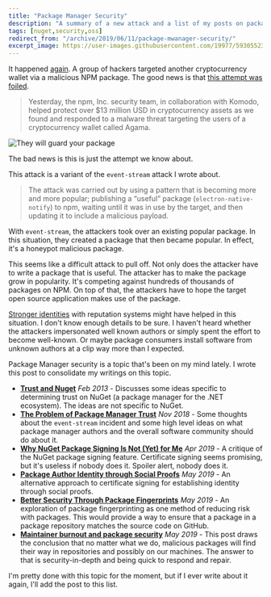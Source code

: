 ```yaml
---
title: "Package Manager Security"
description: "A summary of a new attack and a list of my posts on package manager security"
tags: [nuget,security,oss]
redirect_from: "/archive/2019/06/11/package-mwanager-security/"
excerpt_image: https://user-images.githubusercontent.com/19977/59305523-420d8c80-8c4f-11e9-86de-5c48576298e9.png
---
```


It happened [again](https://twitter.com/bcrypt/status/1136714575770816512). A group of hackers targeted another cryptocurrency wallet via a malicious NPM package. The good news is that [this attempt was foiled](http://blog.npmjs.org/post/185397814280/plot-to-steal-cryptocurrency-foiled-by-the-npm).

> Yesterday, the npm, Inc. security team, in collaboration with Komodo, helped protect over $13 million USD in cryptocurrency assets as we found and responded to a malware threat targeting the users of a cryptocurrency wallet called Agama.

![They will guard your package](https://user-images.githubusercontent.com/19977/59305523-420d8c80-8c4f-11e9-86de-5c48576298e9.png)

The bad news is this is just the attempt we know about.

This attack is a variant of the `event-stream` attack I wrote about.

> The attack was carried out by using a pattern that is becoming more and more popular; publishing a “useful” package (`electron-native-notify`) to npm, waiting until it was in use by the target, and then updating it to include a malicious payload.

With `event-stream`, the attackers took over an existing popular package. In this situation, they created a package that then became popular. In effect, it's a honeypot malicious package.

This seems like a difficult attack to pull off. Not only does the attacker have to write a package that is useful. The attacker has to make the package grow in popularity. It's competing against hundreds of thousands of packages on NPM. On top of that, the attackers have to hope the target open source application makes use of the package.

[Stronger identities](https://haacked.com/archive/2019/05/10/friend-signing-packages/) with reputation systems might have helped in this situation. I don't know enough details to be sure. I haven't heard whether the attackers impersonated well known authors or simply spent the effort to become well-known. Or maybe package consumers install software from unknown authors at a clip way more than I expected.

Package Manager security is a topic that's been on my mind lately. I wrote this post to consolidate my writings on this topic.

* __[Trust and Nuget](https://haacked.com/archive/2013/02/19/trust-and-nuget.aspx/)__ _Feb 2013_ - Discusses some ideas specific to determining trust on NuGet (a package manager for the .NET ecosystem). The ideas are not specific to NuGet.
* __[The Problem of Package Manager Trust](https://haacked.com/archive/2018/11/28/package-manager-trust/)__ _Nov 2018_ - Some thoughts about the `event-stream` incident and some high level ideas on what package manager authors and the overall software community should do about it.
* __[Why NuGet Package Signing Is Not (Yet) for Me](https://haacked.com/archive/2019/04/03/nuget-package-signing/)__ _Apr 2019_ - A critique of the NuGet package signing feature. Certificate signing seems promising, but it's useless if nobody does it. Spoiler alert, nobody does it.
* __[Package Author Identity through Social Proofs](https://haacked.com/archive/2019/05/10/friend-signing-packages/)__ _May 2019_ - An alternative approach to certificate signing for establishing identity through social proofs.
* __[Better Security Through Package Fingerprints](https://haacked.com/archive/2019/05/13/package-fingerprint/)__ _May 2019_ - An exploration of package fingerprinting as one method of reducing risk with packages. This would provide a way to ensure that a package in a package repository matches the source code on GitHub.
* __[Maintainer burnout and package security](https://haacked.com/archive/2019/05/28/maintainer-burnout/)__ _May 2019_ - This post draws the conclusion that no matter what we do, malicious packages will find their way in repositories and possibly on our machines. The answer to that is security-in-depth and being quick to respond and repair.

I'm pretty done with this topic for the moment, but if I ever write about it again, I'll add the post to this list.
